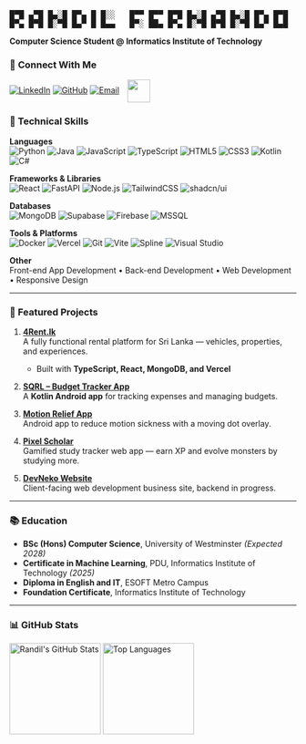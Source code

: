 <pre>
█▀█ ▄▀█ █▄░█ █▀▄ █ █░░   █▀▀ █▀▀ █▀█ █▄░█ ▄▀█ █▄░█ █▀▄ █▀█
█▀▄ █▀█ █░▀█ █▄▀ █ █▄▄   █▀░ ██▄ █▀▄ █░▀█ █▀█ █░▀█ █▄▀ █▄█
</pre>

**Computer Science Student @ Informatics Institute of Technology**  

### 🔗 **Connect With Me**  
[![LinkedIn](https://img.shields.io/badge/LinkedIn-CONNECT-blue?logo=linkedin)](https://linkedin.com/in/randil-fernando-01839628a)
[![GitHub](https://img.shields.io/badge/GITHUB-PROFILE-black?logo=github)](https://github.com/RandilFdo)
[![Email](https://img.shields.io/badge/EMAIL-CONTACT-red?logo=gmail)](mailto:randilfernando829@gmail.com)
<img src="https://media.tenor.com/BLBESZVhftkAAAAi/pokemon-mudkip.gif" width="40" style="vertical-align: middle; margin-left: 10px;" />

### 🔨 Technical Skills  

**Languages**  
![Python](https://img.shields.io/badge/Python-3776AB?style=for-the-badge&logo=python&logoColor=white)
![Java](https://img.shields.io/badge/Java-007396?style=for-the-badge&logo=java&logoColor=white)
![JavaScript](https://img.shields.io/badge/JavaScript-F7DF1E?style=for-the-badge&logo=javascript&logoColor=black)
![TypeScript](https://img.shields.io/badge/TypeScript-3178C6?style=for-the-badge&logo=typescript&logoColor=white)
![HTML5](https://img.shields.io/badge/HTML5-E34F26?style=for-the-badge&logo=html5&logoColor=white)
![CSS3](https://img.shields.io/badge/CSS3-1572B6?style=for-the-badge&logo=css3&logoColor=white)
![Kotlin](https://img.shields.io/badge/Kotlin-7F52FF?style=for-the-badge&logo=kotlin&logoColor=white)
![C#](https://img.shields.io/badge/C%23-239120?style=for-the-badge&logo=c-sharp&logoColor=white)

**Frameworks & Libraries**  
![React](https://img.shields.io/badge/React-61DAFB?style=for-the-badge&logo=react&logoColor=black)
![FastAPI](https://img.shields.io/badge/FastAPI-009688?style=for-the-badge&logo=fastapi&logoColor=white)
![Node.js](https://img.shields.io/badge/Node.js-339933?style=for-the-badge&logo=nodedotjs&logoColor=white)
![TailwindCSS](https://img.shields.io/badge/Tailwind_CSS-38B2AC?style=for-the-badge&logo=tailwind-css&logoColor=white)
![shadcn/ui](https://img.shields.io/badge/shadcn/ui-000000?style=for-the-badge&logo=react&logoColor=white)

**Databases**  
![MongoDB](https://img.shields.io/badge/MongoDB-47A248?style=for-the-badge&logo=mongodb&logoColor=white)
![Supabase](https://img.shields.io/badge/Supabase-3ECF8E?style=for-the-badge&logo=supabase&logoColor=white)
![Firebase](https://img.shields.io/badge/Firebase-FFCA28?style=for-the-badge&logo=firebase&logoColor=black)
![MSSQL](https://img.shields.io/badge/MSSQL-CC2927?style=for-the-badge&logo=microsoft-sql-server&logoColor=white)

**Tools & Platforms**  
![Docker](https://img.shields.io/badge/Docker-2496ED?style=for-the-badge&logo=docker&logoColor=white)
![Vercel](https://img.shields.io/badge/Vercel-000000?style=for-the-badge&logo=vercel&logoColor=white)
![Git](https://img.shields.io/badge/Git-F05032?style=for-the-badge&logo=git&logoColor=white)
![Vite](https://img.shields.io/badge/Vite-646CFF?style=for-the-badge&logo=vite&logoColor=white)
![Spline](https://img.shields.io/badge/Spline-FF4088?style=for-the-badge&logo=spline&logoColor=white)
![Visual Studio](https://img.shields.io/badge/Visual_Studio-5C2D91?style=for-the-badge&logo=visual-studio&logoColor=white)

**Other**  
Front-end App Development • Back-end Development • Web Development • Responsive Design

---

### 🚀 Featured Projects  

1. **[4Rent.lk](https://4rent-lk-66uy.vercel.app/)**  
   A fully functional rental platform for Sri Lanka — vehicles, properties, and experiences.  
   - Built with **TypeScript, React, MongoDB, and Vercel**  

2. **[SQRL – Budget Tracker App](https://github.com/RandilFdo/SQRL-Budget-Tracker)**  
   A **Kotlin Android app** for tracking expenses and managing budgets.  

3. **[Motion Relief App](https://github.com/RandilFdo/Motion-Relief)**  
   Android app to reduce motion sickness with a moving dot overlay.  

4. **[Pixel Scholar](https://pixelschlr.netlify.app/)**  
   Gamified study tracker web app — earn XP and evolve monsters by studying more.  

5. **[DevNeko Website](https://randilfdo.github.io/DevNeko/)**  
   Client-facing web development business site, backend in progress.

---

### 📚 Education  
- **BSc (Hons) Computer Science**, University of Westminster *(Expected 2028)*  
- **Certificate in Machine Learning**, PDU, Informatics Institute of Technology *(2025)*  
- **Diploma in English and IT**, ESOFT Metro Campus  
- **Foundation Certificate**, Informatics Institute of Technology  

---

### 📊 GitHub Stats  
<img src="https://github-readme-stats.vercel.app/api?username=RandilFdo&show_icons=true&count_private=true&theme=radical&bg_color=1a0b2e&title_color=00fff0&text_color=e0e0ff&icon_color=ff6ec7" alt="Randil's GitHub Stats" height="160px"/>
<img src="https://github-readme-stats.vercel.app/api/top-langs/?username=RandilFdo&layout=compact&theme=radical&bg_color=1a0b2e&title_color=00fff0&text_color=e0e0ff" alt="Top Languages" height="160px"/>

